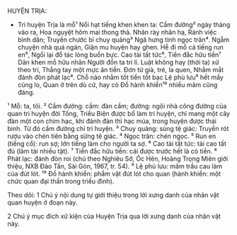 HUYỆN TRỊA:
- Tri huyện Trịa là mỗ¹
Nổi hạt tiếng khen khen ta:
Cầm đường² ngày tháng vào ra,
Hoa nguyệt hôm mai thong thả.
Nhân rày nhân hạ,
Rảnh việc bình dân;
Truyền chước bỉ chuy quảng³
Ngã hưng tinh ngọc trân⁴.
Ngẫm chuyện nhà quá ngán,
Giận mu huyện hay ghen.
Hễ đi mỗ cả tiếng run en⁵,
Ngồi lại đỗ tác lòng buồn bực.
Cao tài tất tức⁶,
Tiền đắc hữu tiền⁷
Dân khen mỗ hữu nhân
Người đồn ta tri lí.
Luật không hay (thời ta) xử theo tri,
Thẳng tay một mực ăn tiền.
Đơn từ già, trẻ, la quen,
Nhắm mắt đánh đòn phát lạc⁸.
Chỗ nào nhằm tốt tiền tốt bạc
Lệ phù lưu⁹ hết mấy cũng lo,
Quan ở trên dù cứ, hay cò
Đồ hành khiển¹⁰ nhiều mâm cũng đáng.

¹ Mỗ: ta, tôi.
² Cầm đường: cầm: đàn cầm; đường: ngôi nhà công đường của quan tri huyện đời Tống, Triều Biện được bổ làm tri huyện, chỉ mang một cây đàn một con chim hạc, khi đánh đàn thì hạc múa, trong huyện được thái bình. Từ đó cầm đường chỉ tri huyện.
³ Chuy quảng: sủng tệ giác: Truyền rót rượu vào chén tiên bằng sừng tê giác.
⁴ Ngọc trân: chén ngọc.
⁵ Run en (tiếng cổ): run sợ; lớn tiếng làm cho người ta sợ.
⁶ Cao tài tất tức: tài cao tất đủ (làm tài nhiều tật).
⁷ Tiền đắc hữu tiền: cái được trước hết là có tiền.
⁸ Phát lạc: đánh đòn roi (chú theo Nghiêu Sở, Ôc Hên, Hoàng Trọng Miên giới thiệu, NXB Đào Tấn, Sài Gòn, 1967, tr. 54).
⁹ Lệ phù lưu: mâm trầu cau làm của đút lót.
¹⁰ Đồ hành khiển: phẩm vật đút lót cho quan (hành khiển: một chức quan đại thần trong triều đình).

Theo dõi:
1 Chú ý nội dung tự giới thiệu trong lời xưng danh của nhân vật quan huyện ở đoạn này.

2 Chú ý mục đích xử kiện của Huyện Trịa qua lời xưng danh của nhân vật này.